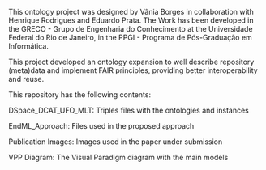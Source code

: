 This ontology project was designed by Vânia Borges in collaboration with Henrique Rodrigues and Eduardo Prata. The Work has been developed in the GRECO - Grupo de Engenharia do Conhecimento at the Universidade Federal do Rio de Janeiro, in the PPGI - Programa de Pós-Graduação em Informática.

This project developed an ontology expansion to well describe repository (meta)data and implement FAIR principles, providing better interoperability and reuse.

This repository has the following contents:

DSpace_DCAT_UFO_MLT: Triples files with the ontologies and instances

EndML_Approach: Files used in the proposed approach

Publication Images: Images used in the paper under submission

VPP Diagram: The Visual Paradigm diagram with the main models

